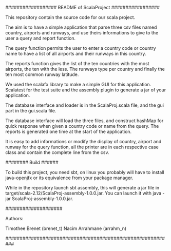 ################## README of ScalaProject #################

This repository contain the source code for our scala
project.

The aim is to have a simple application that parse three
csv files named country, airports and runways, and use
theirs informations to give to the user a query and report
function.

The query function permits the user to enter a country code
or country name to have a list of all airports and their
runways in this country.

The reports function gives the list of the ten countries
with the most airports, the ten with the less. The runways
type per country and finally the ten most common runway
latitude.

We used the scalafx library to make a simple GUI for this
application. Scalatest for the test suite and the assembly
plugin to generate a jar of your application.

The database interface and loader is in the ScalaProj.scala
file, and the gui part in the gui.scala file.

The database interface will load the three files, and construct
hashMap for quick response when given a country code or name
from the query. The reports is generated one time at the start
of the application.

It is easy to add informations or modify the display of
country, airport and runway for the query function, all the printer
are in each respective case class and contain the complete line
from the csv.

######## Build ######

To build this project, you need sbt, on linux you probably will have to install
java-openjfx or its equivalence from your package manager.

While in the repository launch sbt assembly, this will generate a jar file
in target/scala-2.12/ScalaProj-assembly-1.0.0.jar. You can launch it
with java -jar ScalaProj-assembly-1.0.0.jar.

####################

Authors:

Timothee Brenet (brenet_t)
Nacim Arrahmane (arrahm_n)

###########################################################
